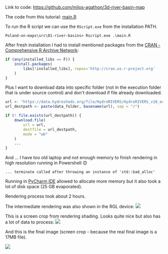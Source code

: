 Link to code: https://github.com/milos-agathon/3d-river-basin-map

The code from this tutorial: [main.R](main.R)

To run the R script we can use the `RScript.exe` from the installation PATH.

```
Poland-on-maps\src\01-river-basins> Rscript.exe .\main.R
```

After fresh installation I had to install mentioned packages from the [CRAN - Comprehensive R Archive Network](CRAN%20-%20Comprehensive%20R%20Archive%20Network.md):

```r
if (any(installed_libs == F)) {
    install.packages(
        libs[!installed_libs], repos='http://cran.us.r-project.org'
    )
}
```

Plus I want to download data into specific folder (not in the execution folder that is under source control) and don't download if file already downloaded.

```r
url <- "https://data.hydrosheds.org/file/HydroRIVERS/HydroRIVERS_v10_eu_shp.zip"
url_destpath <- paste(data_folder, basename(url), sep = "/")

if (! file.exists(url_destpath)) {
	download.file(
		url = url,
		destfile = url_destpath,
		mode = "wb"
	)
	...
}
```

And ... I have too old laptop and not enough memory to finish rendering in high resolution running in Powershell 😊

```
... terminate called after throwing an instance of 'std::bad_alloc'
```

Running in [PyCharm IDE](PyCharm%20IDE) allowed to allocate more memory but it also took a lot of disk space (25 GB evaporated).

Rendering process took about 2 hours.

The intermediate rendering was also shown in the RGL device:
![](Pasted%20image%2020240302132728.png)

This is a screen crop from rendering shading. Looks quite nice but also has a lot of data to process:
![](Pasted%20image%2020240302114200.png)

And this is the final image (screen crop - because the real final image is a 17MB file).

![](Pasted%20image%2020240302132433.png)